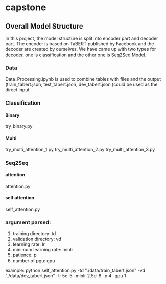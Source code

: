 # capstone

## Overall Model Structure
In this project, the model structure is split into encoder part and decoder part. The encoder is based on TaBERT published by Facebook and the decoder are created by ourselves.
We have came up with two types for decoder, one is classification and the other one is Seq2Seq Model.
### Data
Data_Processing.ipynb is used to combine tables with files and the output (train_tabert.json, test_tabert.json, dev_tabert.json )could be used as the direct input.

### Classification
#### Binary
try_binary.py
#### Multi
try_multi_attention_1.py
try_multi_attention_2.py
try_multi_attention_3.py

### Seq2Seq
#### attention
attention.py
#### self attention
self_attention.py
### argument parsed:
1. training directory: td
2. validation directory: vd
3. learning rate: lr
4. minimum learning rate: minlr
5. patience: p
6. number of pgu: gpu

example:
python self_attention.py -td "./data/train_tabert.json" -vd "./data/dev_tabert.json" -lr 5e-5 -minlr 2.5e-8 -p 4 -gpu 1

